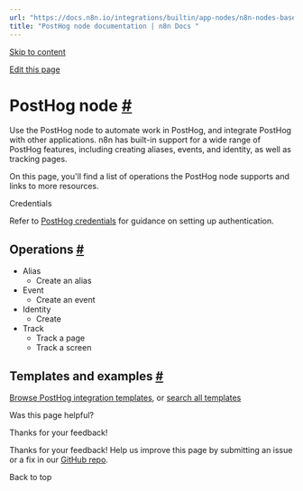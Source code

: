 ```yaml
---
url: "https://docs.n8n.io/integrations/builtin/app-nodes/n8n-nodes-base.posthog/"
title: "PostHog node documentation | n8n Docs "
---
```


[Skip to content](https://docs.n8n.io/integrations/builtin/app-nodes/n8n-nodes-base.posthog/#posthog-node)

[Edit this page](https://github.com/n8n-io/n8n-docs/edit/main/docs/integrations/builtin/app-nodes/n8n-nodes-base.posthog.md "Edit this page")

# PostHog node [\#](https://docs.n8n.io/integrations/builtin/app-nodes/n8n-nodes-base.posthog/\#posthog-node "Permanent link")

Use the PostHog node to automate work in PostHog, and integrate PostHog with other applications. n8n has built-in support for a wide range of PostHog features, including creating aliases, events, and identity, as well as tracking pages.

On this page, you'll find a list of operations the PostHog node supports and links to more resources.

Credentials

Refer to [PostHog credentials](https://docs.n8n.io/integrations/builtin/credentials/posthog/) for guidance on setting up authentication.

## Operations [\#](https://docs.n8n.io/integrations/builtin/app-nodes/n8n-nodes-base.posthog/\#operations "Permanent link")

- Alias
  - Create an alias
- Event
  - Create an event
- Identity
  - Create
- Track
  - Track a page
  - Track a screen

## Templates and examples [\#](https://docs.n8n.io/integrations/builtin/app-nodes/n8n-nodes-base.posthog/\#templates-and-examples "Permanent link")

[Browse PostHog integration templates](https://n8n.io/integrations/posthog/), or [search all templates](https://n8n.io/workflows/)

Was this page helpful?






Thanks for your feedback!






Thanks for your feedback! Help us improve this page by submitting an issue or a fix in our [GitHub repo](https://github.com/n8n-io/n8n-docs).


Back to top